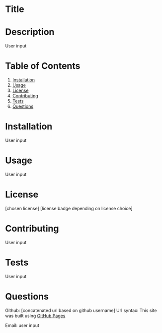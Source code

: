 # Title

# Description
User input

# Table of Contents
1. [Installation](#installation)
2. [Usage](#usage)
3. [License](#license)
4. [Contributing](#contributing)
5. [Tests](#tests)
6. [Questions](#questions)

# Installation 
User input

# Usage 
User input

# License
[chosen license]
[license badge depending on license choice]

# Contributing
User input

# Tests
User input

# Questions
Github: [concatenated url based on github username]
Url syntax: This site was built using [GitHub Pages](https://pages.github.com/)

Email: user input

